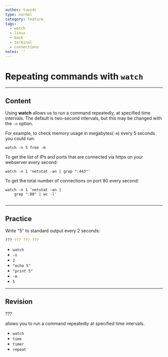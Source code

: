 ```yaml
---
author: tuwidc
type: normal
category: feature
tags:
  - watch
  - linux
  - bash
  - terminal
  - connections
notes: ''
---
```


# Repeating commands with `watch`


---

## Content

Using **watch** allows us to run a command repeatedly, at specified time intervals.
The default is two-second intervals, but this may be changed with the `-n` option.

For example, to check memory usage in megabytes(`-m`) every 5 seconds you could run:

```plain-text
watch -n 5 free -m
```

To get the list of IPs and ports that are connected via https on your webserver every second: 

```plain-text
watch -n 1 'netstat -an | grep ":443"'
```

To get the total number of connections on port 80 every second: 

```plain-text
watch -n 1 'netstat -an | 
    grep ":80" | wc -l'
 
```


---

## Practice

Write "5" to standard output every 2 seconds:

```bash
??? ??? ??? ???
```

- `watch`
- `-n`
- `2`
- `"echo 5"`
- `"print 5"`
- `-m`
- `5`


---

## Revision

??? 

allows you to run a command repeatedly at specified time intervals.

- `watch` 
- `time` 
- `timer` 
- `repeat`
